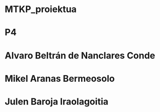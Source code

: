 # MTKP_proiektua
# P4
# Alvaro Beltrán de Nanclares Conde
# Mikel Aranas Bermeosolo
# Julen Baroja Iraolagoitia
